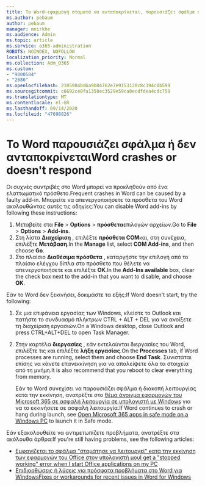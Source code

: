 ```yaml
---
title: Το Word-εφαρμογή σταματά να ανταποκρίνεται, παρουσιάζει σφάλμα ή δεν ξεκινά
ms.author: pebaum
author: pebaum
manager: mnirkhe
ms.audience: Admin
ms.topic: article
ms.service: o365-administration
ROBOTS: NOINDEX, NOFOLLOW
localization_priority: Normal
ms.collection: Adm_O365
ms.custom:
- "9000584"
- "2686"
ms.openlocfilehash: 2105984bd6a9b04762e7e9153120c8c394c0b599
ms.sourcegitcommit: c6692ce0fa1358ec3529e59ca0ecdfdea4cdc759
ms.translationtype: MT
ms.contentlocale: el-GR
ms.lasthandoff: 09/14/2020
ms.locfileid: "47698826"
---
```

# <a name="word-crashes-or-doesnt-respond"></a><span data-ttu-id="b948c-102">Το Word παρουσιάζει σφάλμα ή δεν ανταποκρίνεται</span><span class="sxs-lookup"><span data-stu-id="b948c-102">Word crashes or doesn't respond</span></span>

<span data-ttu-id="b948c-103">Οι συχνές συντριβές στο Word μπορεί να προκληθούν από ένα ελαττωματικό πρόσθετο.</span><span class="sxs-lookup"><span data-stu-id="b948c-103">Frequent crashes in Word can be caused by a faulty add-in.</span></span> <span data-ttu-id="b948c-104">Μπορείτε να απενεργοποιήσετε τα πρόσθετα του Word ακολουθώντας αυτές τις οδηγίες:</span><span class="sxs-lookup"><span data-stu-id="b948c-104">You can disable Word add-ins by following these instructions:</span></span>

1. <span data-ttu-id="b948c-105">Μεταβείτε στα **File**  >  **Options**  >  **πρόσθετα**επιλογών αρχείων.</span><span class="sxs-lookup"><span data-stu-id="b948c-105">Go to **File** > **Options** > **Add-ins**.</span></span>
2. <span data-ttu-id="b948c-106">Στη λίστα **Διαχείριση** , επιλέξτε **πρόσθετα COM**και, στη συνέχεια, επιλέξτε **Μετάβαση**.</span><span class="sxs-lookup"><span data-stu-id="b948c-106">In the **Manage** list, select **COM Add-ins**, and then choose **Go**.</span></span>
3. <span data-ttu-id="b948c-107">Στο πλαίσιο **Διαθέσιμα πρόσθετα** , καταργήστε την επιλογή από το πλαίσιο ελέγχου δίπλα στο πρόσθετο που θέλετε να απενεργοποιήσετε και επιλέξτε **OK**.</span><span class="sxs-lookup"><span data-stu-id="b948c-107">In the **Add-Ins available** box, clear the check box next to the add-in that you want to disable, and choose **OK**.</span></span>

<span data-ttu-id="b948c-108">Εάν το Word δεν ξεκινήσει, δοκιμάστε τα εξής:</span><span class="sxs-lookup"><span data-stu-id="b948c-108">If Word doesn't start, try the following:</span></span>

1.   <span data-ttu-id="b948c-109">Σε μια επιφάνεια εργασίας των Windows, κλείστε το Outlook και πατήστε το συνδυασμό πλήκτρων CTRL + ALT + DEL για να ανοίξετε τη διαχείριση εργασιών.</span><span class="sxs-lookup"><span data-stu-id="b948c-109">On a Windows desktop, close Outlook and press CTRL+ALT+DEL to open Task Manager.</span></span> 
2. <span data-ttu-id="b948c-110">Στην καρτέλα **διεργασίες** , εάν εκτελούνται διεργασίες του Word, επιλέξτε τις και επιλέξτε **λήξη εργασίας**.</span><span class="sxs-lookup"><span data-stu-id="b948c-110">On the **Processes** tab, if Word processes are running, select them and choose **End Task**.</span></span> <span data-ttu-id="b948c-111">Συνιστάται επίσης να κάνετε επανεκκίνηση για να απαλείψετε όλα τα στοιχεία από τη μνήμη.</span><span class="sxs-lookup"><span data-stu-id="b948c-111">It is also recommend that you reboot to clear everything from memory.</span></span>

    <span data-ttu-id="b948c-112">Εάν το Word συνεχίσει να παρουσιάζει σφάλμα ή διακοπή λειτουργίας κατά την εκκίνηση, ανατρέξτε στο [θέμα άνοιγμα εφαρμογών του Microsoft 365 σε ασφαλή λειτουργία σε υπολογιστή με Windows](https://support.office.com/article/Open-Office-apps-in-safe-mode-on-a-Windows-PC-dedf944a-5f4b-4afb-a453-528af4f7ac72) για να το εκκινήσετε σε ασφαλή λειτουργία.</span><span class="sxs-lookup"><span data-stu-id="b948c-112">If Word continues to crash or hang during launch, see [Open Microsoft 365 apps in safe mode on a Windows PC](https://support.office.com/article/Open-Office-apps-in-safe-mode-on-a-Windows-PC-dedf944a-5f4b-4afb-a453-528af4f7ac72) to launch it in Safe mode.</span></span>

<span data-ttu-id="b948c-113">Εάν εξακολουθείτε να αντιμετωπίζετε προβλήματα, ανατρέξτε στα ακόλουθα άρθρα:</span><span class="sxs-lookup"><span data-stu-id="b948c-113">If you're still having problems, see the following articles:</span></span> 
- [<span data-ttu-id="b948c-114">Εμφανίζεται το σφάλμα "σταμάτησε να λειτουργεί" κατά την εκκίνηση των εφαρμογών του Office στον υπολογιστή μου</span><span class="sxs-lookup"><span data-stu-id="b948c-114">I get a "stopped working" error when I start Office applications on my PC</span></span>](https://support.office.com/article/52bd7985-4e99-4a35-84c8-2d9b8301a2fa)
- [<span data-ttu-id="b948c-115">Επιδιορθώσεις ή λύσεις για πρόσφατα προβλήματα στο Word για Windows</span><span class="sxs-lookup"><span data-stu-id="b948c-115">Fixes or workarounds for recent issues in Word for Windows</span></span>](https://support.office.com/article/bf6bf17c-2807-4871-83ce-e337ae8f0b86)